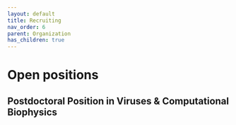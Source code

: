 ```yaml
---
layout: default
title: Recruiting
nav_order: 6
parent: Organization
has_children: true
---
```


# Open positions 

## Postdoctoral Position in Viruses & Computational Biophysics 


